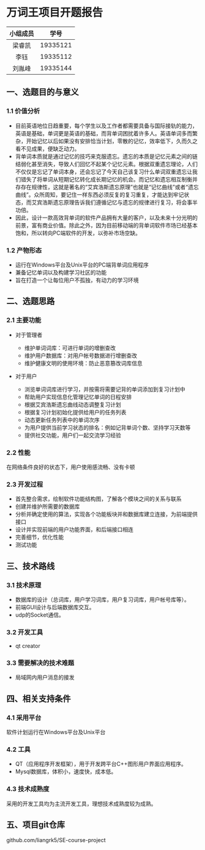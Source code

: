 # 万词王项目开题报告



| 小组成员 |   学号   |
| :------: | :------: |
|  梁睿凯  | 19335121 |
|   李钰   | 19335112 |
|  刘胤峰  | 19335144 |



## 一、选题目的与意义

### 1.1	价值分析

  - 目前英语地位日趋重要，每个学生以及工作者都需要具备与国际接轨的能力，英语是基础，单词更是英语的基础，而背单词困扰着许多人。英语单词多而繁杂，开始记忆以后如果没有安排恰当计划，零散的记忆，效率低下，久而久之看不见成果，便缺乏动力。
  - 背单词本质就是通过记忆的技巧来克服遗忘。遗忘的本质是记忆元素之间的链结弱化甚至消失，导致人们回忆不起某个记忆元素。根据双重遗忘理论，人们不仅仅是忘记了单词本身，还会忘记了今天自己该复习什么单词双重遗忘让我们错失了将单词从短期记忆转化成长期记忆的机会。而记忆和遗忘相互制衡并存存在规律性，这就是著名的“艾宾浩斯遗忘原理”也就是“记忆曲线”或者“遗忘曲线”。众所周知，要记住一样东西必须反复的复习重复，才能达到牢记状态，而艾宾浩斯遗忘原理告诉我们遵循记忆与遗忘的规律进行复习，将会事半功倍。
  - 因此，设计一款高效背单词的软件产品拥有大量的客户，以及未来十分光明的前景，富有商业价值。除此之外，因为目前移动端的背单词软件市场已经基本饱和，所以转向PC端软件的开发，以弥补市场空缺。

### 1.2	产物形态

  - 运行在Windows平台及Unix平台的PC端背单词应用程序
  - 兼备记忆单词以及构建学习社区的功能
  - 旨在打造一个让每位用户不孤独，有动力的学习环境



## 二、选题思路

### 2.1	主要功能

- 对于管理者

  - 维护单词词库：可进行单词的增删查改
  - 维护用户数据库：对用户帐号数据进行增删查改
  - 维护健康文明的使用环境：防止恶意篡改词库信息

- 对于用户

  - 浏览单词词库进行学习，并按需将需要记背的单词添加到复习计划中
  - 帮助用户实现信息化管理记忆单词的日程安排
  - 根据艾宾浩斯遗忘曲线动态调整复习计划
  - 根据复习计划初始化提供给用户的任务列表
  - 动态更新任务列表中的单词次序
  - 为用户提供当前学习状态的排名：例如记背单词个数、坚持学习天数等
  - 提供社交功能，用户们一起交流学习经验

### 2.2	性能

在网络条件良好的状态下，用户使用感流畅、没有卡顿

### 2.3	开发过程

- 首先整合需求，绘制软件功能结构图，了解各个模块之间的关系与联系
- 创建并维护所需要的数据库
- 分析并确定使用的算法，实现各个功能板块并和数据库建立连接，为前端提供接口
- 设计并实现前端的用户功能界面，和后端接口相连
- 完善细节，优化性能
- 测试功能



## 三、技术路线

### 3.1	技术原理

- 数据库的设计（总词库，用户学习词库，用户复习词库，用户帐号库等）。
- 前端GUI设计与后端数据库交互。
- udp的Socket通信。

### 3.2	开发工具

- qt creator

### 3.3	需要解决的技术难题

- 局域网内用户消息的接发



## 四、相关支持条件

### 4.1	采用平台

软件计划运行在Windows平台及Unix平台

### 4.2	工具

- QT（应用程序开发框架），用于开发跨平台C++图形用户界面应用程序。
- Mysql数据库，体积小，速度快，成本低。

### 4.3	技术成熟度

采用的开发工具均为主流开发工具，理想技术成熟度较为成熟。



## 五、项目git仓库

github.com/liangrk5/SE-course-project